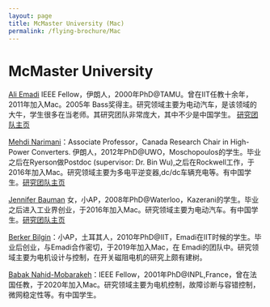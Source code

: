 ```yaml
---
layout: page
title: McMaster University (Mac)
permalink: /flying-brochure/Mac
---
```

# McMaster University


[Ali Emadi](https://electrification.mcmaster.ca/people/prof-ali-emadi/) IEEE Fellow，伊朗人，2000年PhD@TAMU。曾在IIT任教十余年，2011年加入Mac。2005年 Bass奖得主。研究领域主要为电动汽车，是该领域的大牛，学生很多在当老师。其研究团队非常庞大，其中不少是中国学生。
[研究团队主页](https://electrification.mcmaster.ca/)

[Mehdi Narimani](https://www.eng.mcmaster.ca/ece/people/faculty/mehdi-narimani)：Associate Professor，Canada Research Chair in High-Power Converters. 伊朗人，2012年PhD@UWO，Moschopoulos的学生。毕业之后在Ryerson做Postdoc (supervisor: Dr. Bin Wu),之后在Rockwell工作，于2016年加入Mac。研究领域主要为多电平逆变器,dc/dc车辆充电等。有中国学生。[研究团队主页](http://www.hipel.ca/)

[Jennifer Bauman](https://www.eng.mcmaster.ca/ece/people/faculty/jennifer-bauman) 女，小AP，2008年PhD@Waterloo，Kazerani的学生。毕业之后进入工业界创业，于2016年加入Mac。研究领域主要为电动汽车。有中国学生。[研究团队主页](https://baumanlab.com/)

[Berker Bilgin](https://www.eng.mcmaster.ca/ece/people/faculty/berker-bilgin)：小AP，土耳其人，2010年PhD@IIT，Emadi在IIT时候的学生。毕业后创业，与Emadi合作密切，于2019年加入Mac，在 Emadi的团队中。研究领域主要为电机设计与控制，在开关磁阻电机的研究上颇有建树。

[Babak Nahid-Mobarakeh](https://www.eng.mcmaster.ca/ece/people/faculty/babak-nahid-mobarakeh)：IEEE Fellow，2001年PhD@INPL,France，曾在法国任教，于2020年加入Mac。研究领域主要为电机控制，故障诊断与容错控制，微网稳定性等。有中国学生。

